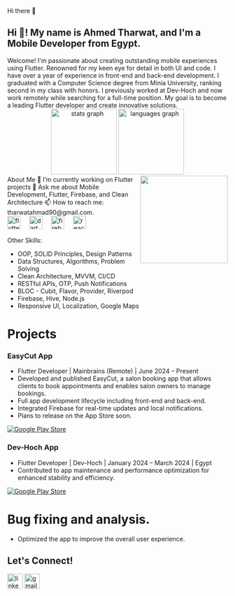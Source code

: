 Hi there 👋
<h2 align="left">Hi 👋! My name is Ahmed Tharwat, and I'm a Mobile Developer from Egypt.</h2>
Welcome! I'm passionate about creating outstanding mobile experiences using Flutter. Renowned for my keen eye for detail in both UI and code. I have over a year of experience in front-end and back-end development. I graduated with a Computer Science degree from Minia University, ranking second in my class with honors. I previously worked at Dev-Hoch and now work remotely while searching for a full-time position. My goal is to become a leading Flutter developer and create innovative solutions.

<div align="center"> <img src="https://github-readme-stats.vercel.app/api?username=ahmedevcode&hide_title=false&hide_rank=true&show_icons=true&include_all_commits=true&count_private=true&disable_animations=false&theme=dracula&locale=en&hide_border=false" height="150" alt="stats graph" /> <img src="https://github-readme-stats.vercel.app/api/top-langs?username=ahmedevcode&locale=en&hide_title=false&layout=compact&card_width=320&langs_count=5&theme=dracula&hide_border=false" height="150" alt="languages graph" /> </div>
<img align="right" height="200" src="https://th.bing.com/th/id/R.a8de4d84fe9097b2bb5fe5fff24bf936?rik=c3AAn3ahjlnm6g&pid=ImgRaw&r=0" />
About Me
🌱 I’m currently working on Flutter projects
💬 Ask me about Mobile Development, Flutter, Firebase, and Clean Architecture
📫 How to reach me: tharwatahmad90@gmail.com.
 
<div align="left"> <img src="https://cdn.jsdelivr.net/gh/devicons/devicon/icons/flutter/flutter-original.svg" height="30" alt="flutter logo" /> <img width="12" /> <img src="https://cdn.jsdelivr.net/gh/devicons/devicon/icons/dart/dart-original.svg" height="30" alt="dart logo" /> <img width="12" /> <img src="https://cdn.jsdelivr.net/gh/devicons/devicon/icons/firebase/firebase-plain.svg" height="30" alt="firebase logo" /> <img width="12" /> <img <img src="https://cdn.jsdelivr.net/gh/devicons/devicon/icons/react/react-original.svg" height="30" alt="react native logo" /> <img width="12" 
 </div>


Other Skills:
+ OOP, SOLID Principles, Design Patterns
+ Data Structures, Algorithms, Problem Solving
+ Clean Architecture, MVVM, CI/CD
+ RESTful APIs, OTP, Push Notifications
+ BLOC - Cubit, Flavor, Provider, Riverpod
+ Firebase, Hive, Node.js
+ Responsive UI, Localization, Google Maps
# Projects
### EasyCut App

+ Flutter Developer | Mainbrains (Remote) | June 2024 – Present
+ Developed and published EasyCut, a salon booking app that allows clients to book appointments and enables salon owners to manage bookings.
+ Full app development lifecycle including front-end and back-end.
+ Integrated Firebase for real-time updates and local notifications.
+ Plans to release on the App Store soon.

[![Google Play Store](https://upload.wikimedia.org/wikipedia/commons/7/78/Google_Play_Store_badge_EN.svg)](https://play.google.com/store/apps/details?id=com.easycut.ease)

### Dev-Hoch App

+ Flutter Developer | Dev-Hoch | January 2024 – March 2024 | Egypt
+ Contributed to app maintenance and performance optimization for enhanced stability and efficiency.


[![Google Play Store](https://upload.wikimedia.org/wikipedia/commons/7/78/Google_Play_Store_badge_EN.svg)](https://play.google.com/store/apps/details?id=com.devhoch.devhoch&pcampaignid=web_share)
# Bug fixing and analysis.
+ Optimized the app to improve the overall user experience.
## Let's Connect!
<div align="left"> <img src="https://www.linkedin.com/in/ahmed-elsharhawy-30a069180/" height="35" alt="linkedin logo" /> <img src="https://mail.google.com/mail/u/1/#inbox" height="35" alt="gmail logo" /> </div>
